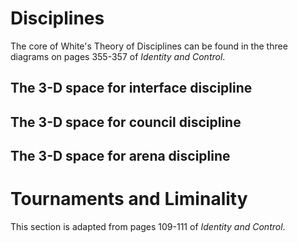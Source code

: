 # Disciplines
The core of White's Theory of Disciplines
can be found in the three diagrams on pages
355-357 of *Identity and Control*.

## The 3-D space for interface discipline
## The 3-D space for council discipline
## The 3-D space for arena discipline

# Tournaments and Liminality 
This section is adapted from pages 109-111
of *Identity and Control*.

